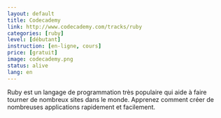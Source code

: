 ```yaml
---
layout: default
title: Codecademy
link: http://www.codecademy.com/tracks/ruby
categories: [ruby]
level: [débutant]
instruction: [en-ligne, cours]
price: [gratuit]
image: codecademy.png
status: alive
lang: en
---
```


Ruby est un langage de programmation très populaire qui aide à faire tourner de
nombreux sites dans le monde. Apprenez comment créer de nombreuses applications
rapidement et facilement.
